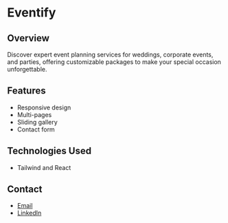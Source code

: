 # Eventify

## Overview

Discover expert event planning services for weddings, corporate events, and parties, offering customizable packages to make your special occasion unforgettable.

## Features

-   Responsive design
-   Multi-pages
-   Sliding gallery
-   Contact form

## Technologies Used

-   Tailwind and React

## Contact

-   [Email](mailto:ejwebdev25@gmail.com)
-   [LinkedIn](https://www.linkedin.com/in/ejwebdev/)
